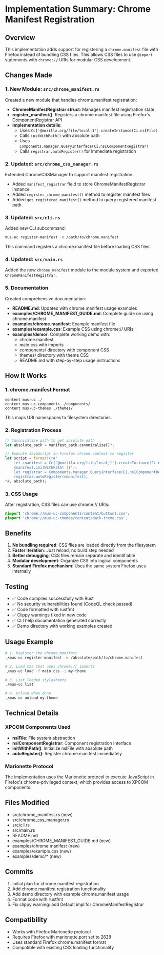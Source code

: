 # Implementation Summary: Chrome Manifest Registration

## Overview

This implementation adds support for registering a `chrome.manifest` file with Firefox instead of bundling CSS files. This allows CSS files to use `@import` statements with `chrome://` URIs for modular CSS development.

## Changes Made

### 1. New Module: `src/chrome_manifest.rs`

Created a new module that handles chrome.manifest registration:

- **ChromeManifestRegistrar struct**: Manages manifest registration state
- **register_manifest()**: Registers a chrome.manifest file using Firefox's ComponentRegistrar API
- **Implementation details**:
  - Uses `Cc['@mozilla.org/file/local;1'].createInstance(Ci.nsIFile)`
  - Calls `initWithPath()` with absolute path
  - Uses `Components.manager.QueryInterface(Ci.nsIComponentRegistrar)`
  - Calls `registrar.autoRegister()` for immediate registration

### 2. Updated: `src/chrome_css_manager.rs`

Extended ChromeCSSManager to support manifest registration:

- Added `manifest_registrar` field to store ChromeManifestRegistrar instance
- Added `register_chrome_manifest()` method to register manifest files
- Added `get_registered_manifest()` method to query registered manifest path

### 3. Updated: `src/cli.rs`

Added new CLI subcommand:

```bash
mus-uc register-manifest -m /path/to/chrome.manifest
```

This command registers a chrome.manifest file before loading CSS files.

### 4. Updated: `src/main.rs`

Added the new `chrome_manifest` module to the module system and exported `ChromeManifestRegistrar`.

### 5. Documentation

Created comprehensive documentation:

- **README.md**: Updated with chrome.manifest usage examples
- **examples/CHROME_MANIFEST_GUIDE.md**: Complete guide on using chrome.manifest
- **examples/chrome.manifest**: Example manifest file
- **examples/example.css**: Example CSS using chrome:// URIs
- **examples/demo/**: Complete working demo with:
  - chrome.manifest
  - main.css with imports
  - components/ directory with component CSS
  - themes/ directory with theme CSS
  - README.md with step-by-step usage instructions

## How It Works

### 1. chrome.manifest Format

```
content mus-uc ./
content mus-uc-components ./components/
content mus-uc-themes ./themes/
```

This maps URI namespaces to filesystem directories.

### 2. Registration Process

```rust
// Canonicalize path to get absolute path
let absolute_path = manifest_path.canonicalize()?;

// Execute JavaScript in Firefox chrome context to register
let script = format!(r#"
    let cmanifest = Cc['@mozilla.org/file/local;1'].createInstance(Ci.nsIFile);
    cmanifest.initWithPath('{}');
    let registrar = Components.manager.QueryInterface(Ci.nsIComponentRegistrar);
    registrar.autoRegister(cmanifest);
"#, absolute_path);
```

### 3. CSS Usage

After registration, CSS files can use chrome:// URIs:

```css
@import 'chrome://mus-uc-components/content/buttons.css';
@import 'chrome://mus-uc-themes/content/dark-theme.css';
```

## Benefits

1. **No bundling required**: CSS files are loaded directly from the filesystem
2. **Faster iteration**: Just reload, no build step needed
3. **Better debugging**: CSS files remain separate and identifiable
4. **Modular development**: Organize CSS into logical components
5. **Standard Firefox mechanism**: Uses the same system Firefox uses internally

## Testing

- ✅ Code compiles successfully with Rust
- ✅ No security vulnerabilities found (CodeQL check passed)
- ✅ Code formatted with rustfmt
- ✅ Clippy warnings fixed in new code
- ✅ CLI help documentation generated correctly
- ✅ Demo directory with working examples created

## Usage Example

```bash
# 1. Register the chrome.manifest
./mus-uc register-manifest -m /absolute/path/to/chrome.manifest

# 2. Load CSS that uses chrome:// imports
./mus-uc load -f main.css -i my-theme

# 3. List loaded stylesheets
./mus-uc list

# 4. Unload when done
./mus-uc unload my-theme
```

## Technical Details

### XPCOM Components Used

- **nsIFile**: File system abstraction
- **nsIComponentRegistrar**: Component registration interface
- **initWithPath()**: Initialize nsIFile with absolute path
- **autoRegister()**: Register chrome.manifest immediately

### Marionette Protocol

The implementation uses the Marionette protocol to execute JavaScript in Firefox's chrome-privileged context, which provides access to XPCOM components.

## Files Modified

- src/chrome_manifest.rs (new)
- src/chrome_css_manager.rs
- src/cli.rs
- src/main.rs
- README.md
- examples/CHROME_MANIFEST_GUIDE.md (new)
- examples/chrome.manifest (new)
- examples/example.css (new)
- examples/demo/* (new)

## Commits

1. Initial plan for chrome.manifest registration
2. Add chrome.manifest registration functionality
3. Add demo directory with example chrome.manifest usage
4. Format code with rustfmt
5. Fix clippy warning: add Default impl for ChromeManifestRegistrar

## Compatibility

- Works with Firefox Marionette protocol
- Requires Firefox with marionette.port set to 2828
- Uses standard Firefox chrome.manifest format
- Compatible with existing CSS loading functionality
